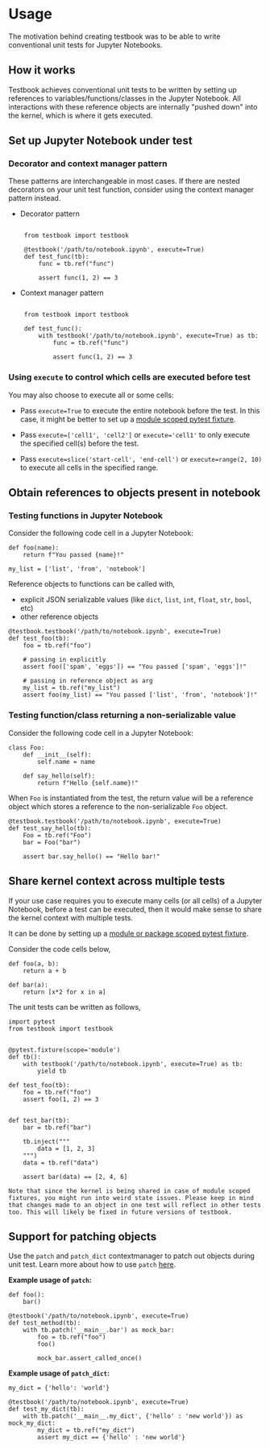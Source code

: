 # Usage

The motivation behind creating testbook was to be able to write conventional unit tests for Jupyter Notebooks.

## How it works

Testbook achieves conventional unit tests to be written by setting up references to variables/functions/classes in the Jupyter Notebook. All interactions with these reference objects are internally "pushed down" into the kernel, which is where it gets executed.

## Set up Jupyter Notebook under test

### Decorator and context manager pattern

These patterns are interchangeable in most cases. If there are nested decorators on your unit test function, consider using the context manager pattern instead.

- Decorator pattern

  ```{code-block} python

   from testbook import testbook

   @testbook('/path/to/notebook.ipynb', execute=True)
   def test_func(tb):
       func = tb.ref("func")

       assert func(1, 2) == 3
  ```

- Context manager pattern

  ```{code-block} python

   from testbook import testbook

   def test_func():
       with testbook('/path/to/notebook.ipynb', execute=True) as tb:
           func = tb.ref("func")

           assert func(1, 2) == 3
  ```

### Using `execute` to control which cells are executed before test

You may also choose to execute all or some cells:

- Pass `execute=True` to execute the entire notebook before the test. In this case, it might be better to set up a [module scoped pytest fixture](#share-kernel-context-across-multiple-tests).

- Pass `execute=['cell1', 'cell2']` or `execute='cell1'` to only execute the specified cell(s) before the test.

- Pass `execute=slice('start-cell', 'end-cell')` or `execute=range(2, 10)` to execute all cells in the specified range.

## Obtain references to objects present in notebook

### Testing functions in Jupyter Notebook

Consider the following code cell in a Jupyter Notebook:

```{code-block} python
def foo(name):
    return f"You passed {name}!"

my_list = ['list', 'from', 'notebook']
```

Reference objects to functions can be called with,

- explicit JSON serializable values (like `dict`, `list`, `int`, `float`, `str`, `bool`, etc)
- other reference objects

```{code-block} python
@testbook.testbook('/path/to/notebook.ipynb', execute=True)
def test_foo(tb):
    foo = tb.ref("foo")

    # passing in explicitly
    assert foo(['spam', 'eggs']) == "You passed ['spam', 'eggs']!"

    # passing in reference object as arg
    my_list = tb.ref("my_list")
    assert foo(my_list) == "You passed ['list', 'from', 'notebook']!"
```

### Testing function/class returning a non-serializable value

Consider the following code cell in a Jupyter Notebook:

```{code-block} python
class Foo:
    def __init__(self):
        self.name = name

    def say_hello(self):
        return f"Hello {self.name}!"
```

When `Foo` is instantiated from the test, the return value will be a reference object which stores a reference to the non-serializable `Foo` object.

```{code-block} python
@testbook.testbook('/path/to/notebook.ipynb', execute=True)
def test_say_hello(tb):
    Foo = tb.ref("Foo")
    bar = Foo("bar")

    assert bar.say_hello() == "Hello bar!"
```

## Share kernel context across multiple tests

If your use case requires you to execute many cells (or all cells) of a Jupyter Notebook, before a test can be executed, then it would make sense to share the kernel context with multiple tests.

It can be done by setting up a [module or package scoped pytest fixture][fixture].

Consider the code cells below,

```{code-block} python
def foo(a, b):
    return a + b
```

```{code-block} python
def bar(a):
    return [x*2 for x in a]
```

The unit tests can be written as follows,

```{code-block} python
import pytest
from testbook import testbook


@pytest.fixture(scope='module')
def tb():
    with testbook('/path/to/notebook.ipynb', execute=True) as tb:
        yield tb

def test_foo(tb):
    foo = tb.ref("foo")
    assert foo(1, 2) == 3


def test_bar(tb):
    bar = tb.ref("bar")

    tb.inject("""
        data = [1, 2, 3]
    """)
    data = tb.ref("data")

    assert bar(data) == [2, 4, 6]
```

```{warning}
Note that since the kernel is being shared in case of module scoped fixtures, you might run into weird state issues. Please keep in mind that changes made to an object in one test will reflect in other tests too. This will likely be fixed in future versions of testbook.
```

## Support for patching objects

Use the `patch` and `patch_dict` contextmanager to patch out objects during unit test. Learn more about how to use `patch` [here](https://docs.python.org/3/library/unittest.mock.html#unittest.mock.patch).

**Example usage of `patch`:**

```{code-block} python
def foo():
    bar()
```

```{code-block} python
@testbook('/path/to/notebook.ipynb', execute=True)
def test_method(tb):
    with tb.patch('__main__.bar') as mock_bar:
        foo = tb.ref("foo")
        foo()

        mock_bar.assert_called_once()
```

**Example usage of `patch_dict`:**

```{code-block} python
my_dict = {'hello': 'world'}
```

```{code-block} python
@testbook('/path/to/notebook.ipynb', execute=True)
def test_my_dict(tb):
    with tb.patch('__main__.my_dict', {'hello' : 'new world'}) as mock_my_dict:
        my_dict = tb.ref("my_dict")
        assert my_dict == {'hello' : 'new world'}

```

[fixture]: https://docs.pytest.org/en/stable/fixture.html#scope-sharing-a-fixture-instance-across-tests-in-a-class-module-or-session
